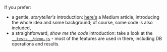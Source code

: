 If you prefer:
* a gentle, _storyteller's_ introduction: [here's](https://medium.com/p/dfeb133821e7) a Medium article, introducing the whole idea and some background; of course, some code is also included,
* a straightforward, _show me the code_ introduction: take a look at the [`__tests__/demo.js`](https://github.com/vazco/sparrowql/blob/master/__tests__/demo.js) - most of the features are used in there, including DB operations and results.
